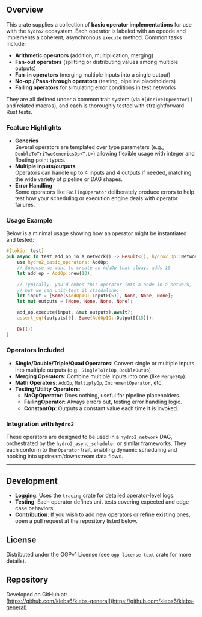 ## Overview

This crate supplies a collection of **basic operator implementations** for use with the `hydro2` ecosystem. Each operator is labeled with an opcode and implements a coherent, asynchronous `execute` method. Common tasks include:

- **Arithmetic operators** (addition, multiplication, merging)
- **Fan-out operators** (splitting or distributing values among multiple outputs)
- **Fan-in operators** (merging multiple inputs into a single output)
- **No-op / Pass-through operators** (testing, pipeline placeholders)
- **Failing operators** for simulating error conditions in test networks

They are all defined under a common trait system (via `#[derive(Operator)]` and related macros), and each is thoroughly tested with straightforward Rust tests.

### Feature Highlights

- **Generics**  
  Several operators are templated over type parameters (e.g., `DoubleToTriTwoGenericsOp<T,U>`) allowing flexible usage with integer and floating‐point types.
- **Multiple inputs/outputs**  
  Operators can handle up to 4 inputs and 4 outputs if needed, matching the wide variety of pipeline or DAG shapes.
- **Error Handling**  
  Some operators like `FailingOperator` deliberately produce errors to help test how your scheduling or execution engine deals with operator failures.

### Usage Example

Below is a minimal usage showing how an operator might be instantiated and tested:

```rust
#[tokio::test]
pub async fn test_add_op_in_a_network() -> Result<(), hydro2_3p::NetworkError> {
    use hydro2_basic_operators::AddOp;
    // Suppose we want to create an AddOp that always adds 10
    let add_op = AddOp::new(10);
    
    // Typically, you'd embed this operator into a node in a network, 
    // but we can unit-test it standalone:
    let input = [Some(&AddOpIO::Input0(5)), None, None, None];
    let mut outputs = [None, None, None, None];

    add_op.execute(input, &mut outputs).await?;
    assert_eq!(outputs[0], Some(AddOpIO::Output0(15)));
    
    Ok(())
}
```

### Operators Included

- **Single/Double/Triple/Quad Operators**: Convert single or multiple inputs into multiple outputs (e.g., `SingleToTriOp`, `DoubleOutOp`).
- **Merging Operators**: Combine multiple inputs into one (like `Merge2Op`).
- **Math Operators**: `AddOp`, `MultiplyOp`, `IncrementOperator`, etc.
- **Testing/Utility Operators**:
  - **NoOpOperator**: Does nothing, useful for pipeline placeholders.
  - **FailingOperator**: Always errors out, testing error handling logic.
  - **ConstantOp**: Outputs a constant value each time it is invoked.

### Integration with `hydro2`

These operators are designed to be used in a `hydro2_network` DAG, orchestrated by the `hydro2_async_scheduler` or similar frameworks. They each conform to the `Operator` trait, enabling dynamic scheduling and hooking into upstream/downstream data flows.

---

## Development

- **Logging**: Uses the [`tracing`](https://crates.io/crates/tracing) crate for detailed operator‐level logs.
- **Testing**: Each operator defines unit tests covering expected and edge‐case behaviors.
- **Contribution**: If you wish to add new operators or refine existing ones, open a pull request at the repository listed below.

## License

Distributed under the OGPv1 License (see `ogp-license-text` crate for more details).

## Repository

Developed on GitHub at:  
[https://github.com/klebs6/klebs-general](https://github.com/klebs6/klebs-general)
